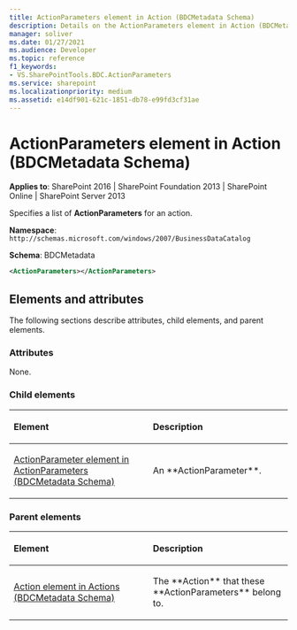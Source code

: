 ```yaml
---
title: ActionParameters element in Action (BDCMetadata Schema)
description: Details on the ActionParameters element in Action (BDCMetadata Schema)
manager: soliver
ms.date: 01/27/2021
ms.audience: Developer
ms.topic: reference
f1_keywords:
- VS.SharePointTools.BDC.ActionParameters
ms.service: sharepoint
ms.localizationpriority: medium
ms.assetid: e14df901-621c-1851-db78-e99fd3cf31ae
---
```


# ActionParameters element in Action (BDCMetadata Schema)

**Applies to**: SharePoint 2016 | SharePoint Foundation 2013 | SharePoint Online | SharePoint Server 2013

Specifies a list of **ActionParameters** for an action.

**Namespace**: `http://schemas.microsoft.com/windows/2007/BusinessDataCatalog`

**Schema**: BDCMetadata

```XML
<ActionParameters></ActionParameters>
```

## Elements and attributes

The following sections describe attributes, child elements, and parent elements.

### Attributes

None.

### Child elements

<table>
<colgroup>
<col width="50%" />
<col width="50%" />
</colgroup>
<thead>
<tr class="header">
<th align="left"><p>Element</p></th>
<th align="left"><p>Description</p></th>
</tr>
</thead>
<tbody>
<tr class="odd">
<td align="left"><p><span sdata="link"><a href="actionparameter-element-in-actionparameters-bdcmetadata-schema.md">ActionParameter element in ActionParameters (BDCMetadata Schema)</a></span></p></td>
<td align="left"><p>An **ActionParameter**.</p></td>
</tr>
</tbody>
</table>

### Parent elements

<table>
<colgroup>
<col width="50%" />
<col width="50%" />
</colgroup>
<thead>
<tr class="header">
<th align="left"><p>Element</p></th>
<th align="left"><p>Description</p></th>
</tr>
</thead>
<tbody>
<tr class="odd">
<td align="left"><p><span sdata="link"><a href="action-element-in-actions-bdcmetadata-schema.md">Action element in Actions (BDCMetadata Schema)</a></span></p></td>
<td align="left"><p>The **Action** that these **ActionParameters** belong to.</p></td>
</tr>
</tbody>
</table>








